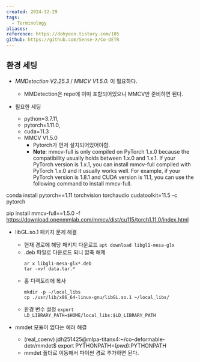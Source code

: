```yaml
---
created: 2024-12-29
tags:
  - Terminology
aliases: 
reference: https://dohyeon.tistory.com/105
github: https://github.com/Sense-X/Co-DETR
---
```

## 환경 세팅
- *MMDetection V2.25.3* / *MMCV V1.5.0.* 이 필요하다.
	- MMDetection은 repo에 이미 포함되어있으니 MMCV만 준비하면 된다.

- 필요한 세팅
	- python=3.7.11,
	- pytorch=1.11.0,
	- cuda=11.3
	- MMCV V1.5.0
		- Pytorch가 먼저 설치되어있어야함.
		- **Note**: mmcv-full is only compiled on PyTorch 1.x.0 because the compatibility usually holds between 1.x.0 and 1.x.1. If your PyTorch version is 1.x.1, you can install mmcv-full compiled with PyTorch 1.x.0 and it usually works well. For example, if your PyTorch version is 1.8.1 and CUDA version is 11.1, you can use the following command to install mmcv-full.

conda install pytorch==1.11 torchvision torchaudio cudatoolkit=11.5 -c pytorch

pip install mmcv-full==1.5.0 -f https://download.openmmlab.com/mmcv/dist/cu115/torch1.11.0/index.html


- libGL.so.1 패키지 문제 해결
	- 현재 경로에 해당 패키지 다운로드
		```apt download libgl1-mesa-glx```
	- .deb 파일로 다운로드 되니 압축 해제
		```
		ar x libgl1-mesa-glx*.deb 
		tar -xvf data.tar.* 
		```
	- 홈 디렉토리에 복사
		```
		mkdir -p ~/local_libs
		cp ./usr/lib/x86_64-linux-gnu/libGL.so.1 ~/local_libs/
		```
	- 환경 변수 설정
		```export LD_LIBRARY_PATH=$HOME/local_libs:$LD_LIBRARY_PATH```

- mmdet 모듈이 없다는 에러 해결
	- (real_coenv) jdh251425@mlpa-titanx4:~/co-deformable-detr/mmdet$ export PYTHONPATH=$(pwd):$PYTHONPATH
	- mmdet 폴더로 이동해서 파이썬 경로 추가하면 된다.